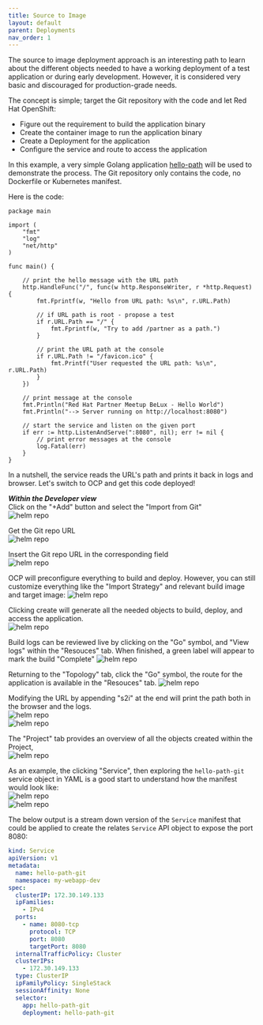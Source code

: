 ```yaml
---
title: Source to Image
layout: default
parent: Deployments
nav_order: 1
---
```


The source to image deployment approach is an interesting path to learn about the different objects needed to have a working deployment of a test application or during early development. However, it is considered very basic and discouraged for production-grade needs. 

The concept is simple; target the Git repository with the code and let Red Hat OpenShift:

- Figure out the requirement to build the application binary
- Create the container image to run the application binary
- Create a Deployment for the application 
- Configure the service and route to access the application 

In this example, a very simple Golang application [hello-path](https://github.com/romdalf/hello-path) will be used to demonstrate the process. The Git repository only contains the code, no Dockerfile or Kubernetes manifest. 

Here is the code:

```golang
package main

import (
    "fmt"
	"log"
    "net/http"
)

func main() {

	// print the hello message with the URL path 
	http.HandleFunc("/", func(w http.ResponseWriter, r *http.Request) {
        fmt.Fprintf(w, "Hello from URL path: %s\n", r.URL.Path)

		// if URL path is root - propose a test
		if r.URL.Path == "/" {
			fmt.Fprintf(w, "Try to add /partner as a path.")
		}

		// print the URL path at the console
		if r.URL.Path != "/favicon.ico" {
			fmt.Printf("User requested the URL path: %s\n", r.URL.Path)
		}
    })

	// print message at the console
	fmt.Println("Red Hat Partner Meetup BeLux - Hello World")
	fmt.Println("--> Server running on http://localhost:8080")

	// start the service and listen on the given port
    if err := http.ListenAndServe(":8080", nil); err != nil {
		// print error messages at the console
		log.Fatal(err)
	}
}
```

In a nutshell, the service reads the URL's path and prints it back in logs and browser. Let's switch to OCP and get this code deployed! 

***Within the Developer view***    
Click on the "+Add" button and select the "Import from Git"   
![helm repo](../images/s2i_01.png)    

Get the Git repo URL   
![helm repo](../images/s2i_02.png)    

Insert the Git repo URL in the corresponding field  
![helm repo](../images/s2i_03.png)   


OCP will preconfigure everything to build and deploy. However, you can still customize everything like the "Import Strategy" and relevant build image and target image: 
![helm repo](../images/s2i_04.png)    


Clicking create will generate all the needed objects to build, deploy, and access the application.  
![helm repo](../images/s2i_05.png)   


Build logs can be reviewed live by clicking on the "Go" symbol, and "View logs" within the "Resouces" tab. When finished, a green label will appear to mark the build "Complete"
![helm repo](../images/s2i_06.png)   


Returning to the "Topology" tab, click the "Go" symbol, the route for the application is available in the "Resouces" tab. 
![helm repo](../images/s2i_07.png)   


Modifying the URL by appending "s2i" at the end will print the path both in the browser and the logs.  
![helm repo](../images/s2i_08.png)   
![helm repo](../images/s2i_09.png)   


The "Project" tab provides an overview of all the objects created within the Project,   
![helm repo](../images/s2i_10.png)   


As an example, the clicking "Service", then exploring the ```hello-path-git``` service object in YAML is a good start to understand how the manifest would look like:   
![helm repo](../images/s2i_11.png)   
![helm repo](../images/s2i_12.png)   

The below output is a stream down version of the ```Service``` manifest that could be applied to create the relates ```Service``` API object to expose the port 8080:   

```yaml 
kind: Service
apiVersion: v1
metadata:
  name: hello-path-git
  namespace: my-webapp-dev
spec:
  clusterIP: 172.30.149.133
  ipFamilies:
    - IPv4
  ports:
    - name: 8080-tcp
      protocol: TCP
      port: 8080
      targetPort: 8080
  internalTrafficPolicy: Cluster
  clusterIPs:
    - 172.30.149.133
  type: ClusterIP
  ipFamilyPolicy: SingleStack
  sessionAffinity: None
  selector:
    app: hello-path-git
    deployment: hello-path-git
```